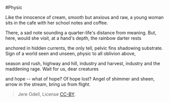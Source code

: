 #Physic

Like the innocence of cream, smooth but anxious and raw, 
a young woman sits in the cafe with her school notes and coffee.

There, a sad note sounding a quarter-life's distance from meaning. 
But, here, would she visit, at a hand's depth, the rainbow darter rests

anchored in hidden currents, the only tell, pelvic fins shadowing substrate. 
Sign of a world seen and unseen, physic to all oblivion above,

season and rush, highway and hill, industry and harvest, 
industry and the maddening rage. Wait for us, dear creatures

and hope -- what of hope? Of hope lost?
Angel of shimmer and sheen, arrow in the stream, bring us from flight.


>Jere Odell, License [CC-BY](https://creativecommons.org/licenses/by/4.0/).
